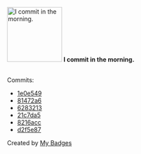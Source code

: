 <img src="https://my-badges.github.io/my-badges/morning-commits.png" alt="I commit in the morning." title="I commit in the morning." width="128">
<strong>I commit in the morning.</strong>
<br><br>

Commits:

- <a href="https://github.com/EuDs63/EuDs63.github.io/commit/1e0e549d593bf27dd7b77a459ce3f1d05adeaa01">1e0e549</a>
- <a href="https://github.com/EuDs63/EuDs63.github.io/commit/81472a64e06c09fe528b32a5aeef5b7e35f85bba">81472a6</a>
- <a href="https://github.com/EuDs63/TemperMonkeyScripts/commit/6283213966a9f0f5f30a37db57ca71daa002ace4">6283213</a>
- <a href="https://github.com/EuDs63/EuDs63.github.io/commit/21c7da531c27cc6f625dd353e13f0d5a3bc0a705">21c7da5</a>
- <a href="https://github.com/EuDs63/EuDs63.github.io/commit/8216acce7dec892e6519ed23072fd7f56ce29408">8216acc</a>
- <a href="https://github.com/EuDs63/EuDs63.github.io/commit/d2f5e87f190f12416e0b159e31e7a04216ae3d49">d2f5e87</a>


Created by <a href="https://github.com/my-badges/my-badges">My Badges</a>